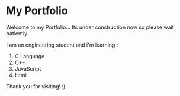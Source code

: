 # My Portfolio

Welcome to my Portfolio... Its under construction now so please wait patiently.

I am an engineering student and i'm learning :

1. C Language
2. C++
3. JavaScript
4. Html

Thank you for visiting! :)
